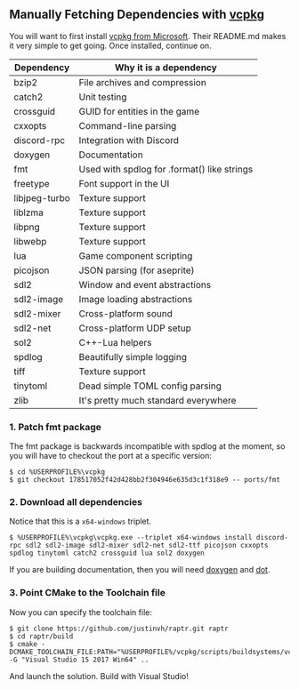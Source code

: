 ## Manually Fetching Dependencies with [vcpkg](https://github.com/Microsoft/vcpkg)

You will want to first install [vcpkg from Microsoft](https://github.com/Microsoft/vcpkg). Their README.md makes it very simple to get going. Once installed, continue on.

| Dependency     | Why it is a dependency |                                
| -------------- | ------------ |                                
| bzip2          | File archives and compression |               
| catch2         | Unit testing |                                
| crossguid      | GUID for entities in the game |               
| cxxopts        | Command-line parsing |                        
| discord-rpc    | Integration with Discord |                    
| doxygen        | Documentation |
| fmt            | Used with spdlog for .format() like strings|  
| freetype       | Font support in the UI |
| libjpeg-turbo  | Texture support |
| liblzma        | Texture support |
| libpng         | Texture support |
| libwebp        | Texture support |
| lua            | Game component scripting |
| picojson       | JSON parsing (for aseprite) |
| sdl2           | Window and event abstractions |
| sdl2-image     | Image loading abstractions |
| sdl2-mixer     | Cross-platform sound |
| sdl2-net       | Cross-platform UDP setup |
| sol2           | C++-Lua helpers |
| spdlog         | Beautifully simple logging |
| tiff           | Texture support |
| tinytoml       | Dead simple TOML config parsing |
| zlib           | It's pretty much standard everywhere |
                                                   
### 1. Patch fmt package

The fmt package is backwards incompatible with spdlog at the moment, so you will have to checkout the port
at a specific version:

```
$ cd %USERPROFILE%\vcpkg
$ git checkout 178517052f42d428bb2f304946e635d3c1f318e9 -- ports/fmt
```

### 2. Download all dependencies

Notice that this is a `x64-windows` triplet.

```
$ %USERPROFILE%\vcpkg\vcpkg.exe --triplet x64-windows install discord-rpc sdl2 sdl2-image sdl2-mixer sdl2-net sdl2-ttf picojson cxxopts spdlog tinytoml catch2 crossguid lua sol2 doxygen
```

If you are building documentation, then you will need [doxygen] and [dot].

### 3. Point CMake to the Toolchain file

Now you can specify the toolchain file:

```
$ git clone https://github.com/justinvh/raptr.git raptr
$ cd raptr/build
$ cmake -DCMAKE_TOOLCHAIN_FILE:PATH="%USERPROFILE%/vcpkg/scripts/buildsystems/vcpkg.cmake" -G "Visual Studio 15 2017 Win64" ..
```

And launch the solution. Build with Visual Studio!

[doxygen]: http://www.doxygen.nl/download.html
[dot]: https://graphviz.gitlab.io/download/
